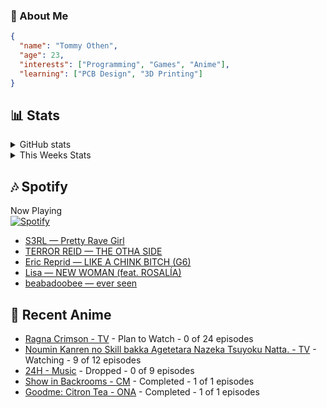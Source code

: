 ### 👋 About Me
<!-- STATS:START -->
```json
{
  "name": "Tommy Othen",
  "age": 23,
  "interests": ["Programming", "Games", "Anime"],
  "learning": ["PCB Design", "3D Printing"]
}
```
<!-- STATS:END -->

## 📊 Stats
<details>
  <summary>GitHub stats</summary>
  <a href="https://github.com/anuraghazra/github-readme-stats">
    <img src="https://github-readme-stats.vercel.app/api?username=tommyothen&show_icons=true&count_private=true&hide=prs,issues">
  </a>
</details>

<details>
  <summary>This Weeks Stats</summary>
  <a href="https://github.com/anuraghazra/github-readme-stats">
    <img src="https://github-readme-stats.vercel.app/api/wakatime?username=tommyothen&cache_seconds=1800&custom_title=Top%20Languages">
  </a>
</details>

## 🎶 Spotify
Now Playing\
[![Spotify](https://novatorem-dasushiasian.vercel.app/api/spotify)](https://open.spotify.com/user/g90805640970)
<!-- LASTFM:START -->
* [S3RL — Pretty Rave Girl](https://www.last.fm/music/S3RL/_/Pretty+Rave+Girl)
* [TERROR REID — THE OTHA SIDE](https://www.last.fm/music/TERROR+REID/_/THE+OTHA+SIDE)
* [Eric Reprid — LIKE A CHINK BITCH &lpar;G6&rpar;](https://www.last.fm/music/Eric+Reprid/_/LIKE+A+CHINK+BITCH+&lpar;G6&rpar;)
* [Lisa — NEW WOMAN &lpar;feat. ROSALÍA&rpar;](https://www.last.fm/music/Lisa/_/NEW+WOMAN+&lpar;feat.+ROSAL%C3%8DA&rpar;)
* [beabadoobee — ever seen](https://www.last.fm/music/beabadoobee/_/ever+seen)<!-- LASTFM:END -->

## 🗻 Recent Anime
<!-- ANIME-LIST:START -->
* [Ragna Crimson - TV](https://myanimelist.net/anime/51297/Ragna_Crimson) - Plan to Watch - 0 of 24 episodes
* [Noumin Kanren no Skill bakka Agetetara Nazeka Tsuyoku Natta. - TV](https://myanimelist.net/anime/51128/Noumin_Kanren_no_Skill_bakka_Agetetara_Nazeka_Tsuyoku_Natta) - Watching - 9 of 12 episodes
* [24H - Music](https://myanimelist.net/anime/15527/24H) - Dropped - 0 of 9 episodes
* [Show in Backrooms - CM](https://myanimelist.net/anime/55356/Show_in_Backrooms) - Completed - 1 of 1 episodes
* [Goodme: Citron Tea - ONA](https://myanimelist.net/anime/54545/Goodme__Citron_Tea) - Completed - 1 of 1 episodes<!-- ANIME-LIST:END -->
